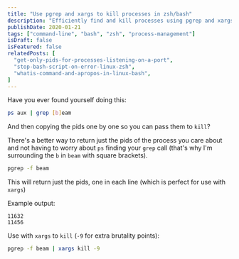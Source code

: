 ```yaml
---
title: "Use pgrep and xargs to kill processes in zsh/bash"
description: "Efficiently find and kill processes using pgrep and xargs instead of copying PIDs from ps aux."
publishDate: 2020-01-21
tags: ["command-line", "bash", "zsh", "process-management"]
isDraft: false
isFeatured: false
relatedPosts: [
  "get-only-pids-for-processes-listening-on-a-port",
  "stop-bash-script-on-error-linux-zsh",
  "whatis-command-and-apropos-in-linux-bash",
]
---
```


Have you ever found yourself doing this:

```bash
ps aux | grep [b]eam
```

And then copying the pids one by one so you can pass them to `kill`?

There's a better way to return just the pids of the process you care about and not having to worry about `ps` finding your `grep` call (that's why I'm surrounding the `b` in `beam` with square brackets).

```bash
pgrep -f beam
```

This will return just the pids, one in each line (which is perfect for use with `xargs`)

Example output:

```
11632
11456
```

Use with `xargs` to `kill` (`-9` for extra brutality points):

```bash
pgrep -f beam | xargs kill -9
```
